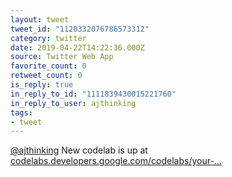 ```yaml
---
layout: tweet
tweet_id: "1120332076786573312"
category: twitter
date: 2019-04-22T14:22:36.000Z
source: Twitter Web App
favorite_count: 0
retweet_count: 0
is_reply: true
in_reply_to_id: "1111839430015221760"
in_reply_to_user: ajthinking
tags:
- tweet
---
```


[@ajthinking](https://twitter.com/@ajthinking) New codelab is up at [codelabs.developers.google.com/codelabs/your-…](https://codelabs.developers.google.com/codelabs/your-first-pwapp/)
